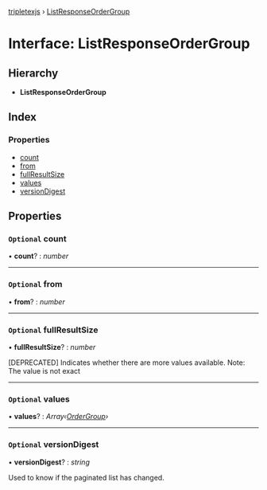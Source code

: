 [tripletexjs](../README.md) › [ListResponseOrderGroup](listresponseordergroup.md)

# Interface: ListResponseOrderGroup

## Hierarchy

* **ListResponseOrderGroup**

## Index

### Properties

* [count](listresponseordergroup.md#optional-count)
* [from](listresponseordergroup.md#optional-from)
* [fullResultSize](listresponseordergroup.md#optional-fullresultsize)
* [values](listresponseordergroup.md#optional-values)
* [versionDigest](listresponseordergroup.md#optional-versiondigest)

## Properties

### `Optional` count

• **count**? : *number*

___

### `Optional` from

• **from**? : *number*

___

### `Optional` fullResultSize

• **fullResultSize**? : *number*

[DEPRECATED] Indicates whether there are more values available. Note: The value is not exact

___

### `Optional` values

• **values**? : *Array‹[OrderGroup](ordergroup.md)›*

___

### `Optional` versionDigest

• **versionDigest**? : *string*

Used to know if the paginated list has changed.
